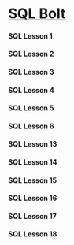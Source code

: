 # [SQL Bolt](https://sqlbolt.com/)

#### SQL Lesson 1
#### SQL Lesson 2
#### SQL Lesson 3
#### SQL Lesson 4
#### SQL Lesson 5
#### SQL Lesson 6
#### SQL Lesson 13
#### SQL Lesson 14
#### SQL Lesson 15
#### SQL Lesson 16
#### SQL Lesson 17
#### SQL Lesson 18
